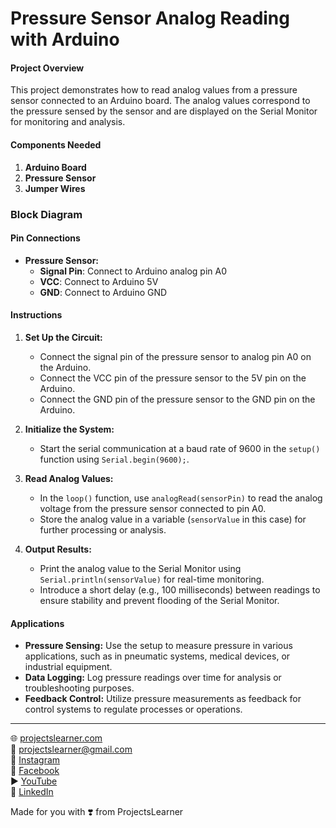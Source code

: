 # Pressure Sensor Analog Reading with Arduino

#### Project Overview

This project demonstrates how to read analog values from a pressure sensor connected to an Arduino board. The analog values correspond to the pressure sensed by the sensor and are displayed on the Serial Monitor for monitoring and analysis.

#### Components Needed

1. **Arduino Board**
2. **Pressure Sensor**
3. **Jumper Wires**

### Block Diagram



#### Pin Connections

- **Pressure Sensor:**
  - **Signal Pin**: Connect to Arduino analog pin A0
  - **VCC**: Connect to Arduino 5V
  - **GND**: Connect to Arduino GND

#### Instructions

1. **Set Up the Circuit:**
   - Connect the signal pin of the pressure sensor to analog pin A0 on the Arduino.
   - Connect the VCC pin of the pressure sensor to the 5V pin on the Arduino.
   - Connect the GND pin of the pressure sensor to the GND pin on the Arduino.

2. **Initialize the System:**
   - Start the serial communication at a baud rate of 9600 in the `setup()` function using `Serial.begin(9600);`.

3. **Read Analog Values:**
   - In the `loop()` function, use `analogRead(sensorPin)` to read the analog voltage from the pressure sensor connected to pin A0.
   - Store the analog value in a variable (`sensorValue` in this case) for further processing or analysis.

4. **Output Results:**
   - Print the analog value to the Serial Monitor using `Serial.println(sensorValue)` for real-time monitoring.
   - Introduce a short delay (e.g., 100 milliseconds) between readings to ensure stability and prevent flooding of the Serial Monitor.

#### Applications

- **Pressure Sensing:** Use the setup to measure pressure in various applications, such as in pneumatic systems, medical devices, or industrial equipment.
- **Data Logging:** Log pressure readings over time for analysis or troubleshooting purposes.
- **Feedback Control:** Utilize pressure measurements as feedback for control systems to regulate processes or operations.

---

🌐 [projectslearner.com](https://projectslearner.com)  
📧 [projectslearner@gmail.com](mailto:projectslearner@gmail.com)  
📸 [Instagram](https://www.instagram.com/projectslearner/)  
📘 [Facebook](https://www.facebook.com/projectslearner)  
▶️ [YouTube](https://www.youtube.com/@ProjectsLearner)  
📘 [LinkedIn](https://www.linkedin.com/in/projectslearner)  

Made for you with ❣️ from ProjectsLearner